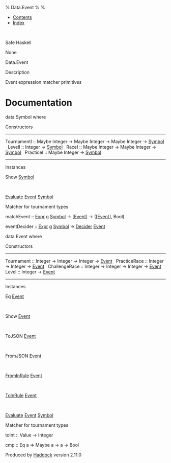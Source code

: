 % Data.Event
% 
% 

-   [Contents](index.html)
-   [Index](doc-index.html)

 

Safe Haskell

None

Data.Event

Description

Event expression matcher primitives

Documentation
=============

data Symbol where

Constructors

  --------------------------------------------------------------------------------------------------------- ---
  TournamentI :: Maybe Integer -\> Maybe Integer -\> Maybe Integer -\> [Symbol](Data-Event.html#t:Symbol)    
  LevelI :: Integer -\> [Symbol](Data-Event.html#t:Symbol)                                                   
  RaceI :: Maybe Integer -\> Maybe Integer -\> [Symbol](Data-Event.html#t:Symbol)                            
  PracticeI :: Maybe Integer -\> [Symbol](Data-Event.html#t:Symbol)                                          
  --------------------------------------------------------------------------------------------------------- ---

Instances

Show [Symbol](Data-Event.html#t:Symbol)

 

[Evaluate](Data-Decider.html#t:Evaluate)
[Event](Data-Event.html#t:Event) [Symbol](Data-Event.html#t:Symbol)

Matcher for tournament types

matchEvent :: [Expr](Data-Decider.html#t:Expr) g
[Symbol](Data-Event.html#t:Symbol) -\>
[[Event](Data-Event.html#t:Event)] -\>
([[Event](Data-Event.html#t:Event)], Bool)

eventDecider :: [Expr](Data-Decider.html#t:Expr) g
[Symbol](Data-Event.html#t:Symbol) -\>
[Decider](Data-Decider.html#t:Decider) [Event](Data-Event.html#t:Event)

data Event where

Constructors

  --------------------------------------------------------------------------------------- ---
  Tournament :: Integer -\> Integer -\> Integer -\> [Event](Data-Event.html#t:Event)       
  PracticeRace :: Integer -\> Integer -\> [Event](Data-Event.html#t:Event)                 
  ChallengeRace :: Integer -\> Integer -\> Integer -\> [Event](Data-Event.html#t:Event)    
  Level :: Integer -\> [Event](Data-Event.html#t:Event)                                    
  --------------------------------------------------------------------------------------- ---

Instances

Eq [Event](Data-Event.html#t:Event)

 

Show [Event](Data-Event.html#t:Event)

 

ToJSON [Event](Data-Event.html#t:Event)

 

FromJSON [Event](Data-Event.html#t:Event)

 

[FromInRule](Data-InRules.html#t:FromInRule)
[Event](Data-Event.html#t:Event)

 

[ToInRule](Data-InRules.html#t:ToInRule)
[Event](Data-Event.html#t:Event)

 

[Evaluate](Data-Decider.html#t:Evaluate)
[Event](Data-Event.html#t:Event) [Symbol](Data-Event.html#t:Symbol)

Matcher for tournament types

toInt :: Value -\> Integer

cmp :: Eq a =\> Maybe a -\> a -\> Bool

Produced by [Haddock](http://www.haskell.org/haddock/) version 2.11.0
